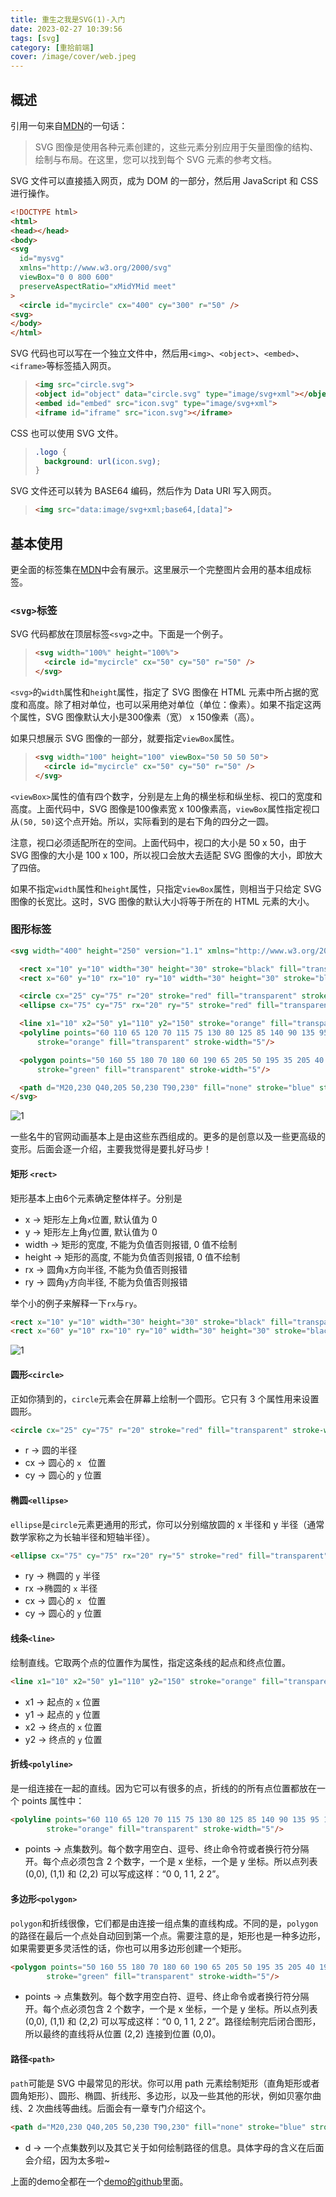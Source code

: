 ```yaml
---
title: 重生之我是SVG(1)-入门
date: 2023-02-27 10:39:56
tags: [svg]
category: [重拾前端]
cover: /image/cover/web.jpeg
---
```




## 概述

引用一句来自[MDN](https://developer.mozilla.org/zh-CN/docs/Web/SVG/Element)的一句话：

> SVG 图像是使用各种元素创建的，这些元素分别应用于矢量图像的结构、绘制与布局。在这里，您可以找到每个 SVG 元素的参考文档。



SVG 文件可以直接插入网页，成为 DOM 的一部分，然后用 JavaScript 和 CSS 进行操作。

```html
<!DOCTYPE html>
<html>
<head></head>
<body>
<svg
  id="mysvg"
  xmlns="http://www.w3.org/2000/svg"
  viewBox="0 0 800 600"
  preserveAspectRatio="xMidYMid meet"
>
  <circle id="mycircle" cx="400" cy="300" r="50" />
<svg>
</body>
</html>
```



SVG 代码也可以写在一个独立文件中，然后用`<img>`、`<object>`、`<embed>`、`<iframe>`等标签插入网页。

> ```html
> <img src="circle.svg">
> <object id="object" data="circle.svg" type="image/svg+xml"></object>
> <embed id="embed" src="icon.svg" type="image/svg+xml">
> <iframe id="iframe" src="icon.svg"></iframe>
> ```



CSS 也可以使用 SVG 文件。

> ```css
> .logo {
>   background: url(icon.svg);
> }
> ```



SVG 文件还可以转为 BASE64 编码，然后作为 Data URI 写入网页。

> ```html
> <img src="data:image/svg+xml;base64,[data]">
> ```



## 基本使用

更全面的标签集在[MDN](https://developer.mozilla.org/zh-CN/docs/Web/SVG/Element)中会有展示。这里展示一个完整图片会用的基本组成标签。

### `<svg>`标签

SVG 代码都放在顶层标签`<svg>`之中。下面是一个例子。

> ```html
> <svg width="100%" height="100%">
>   <circle id="mycircle" cx="50" cy="50" r="50" />
> </svg>
> ```



`<svg>`的`width`属性和`height`属性，指定了 SVG 图像在 HTML 元素中所占据的宽度和高度。除了相对单位，也可以采用绝对单位（单位：像素）。如果不指定这两个属性，SVG 图像默认大小是300像素（宽） x 150像素（高）。



如果只想展示 SVG 图像的一部分，就要指定`viewBox`属性。

> ```html
> <svg width="100" height="100" viewBox="50 50 50 50">
>   <circle id="mycircle" cx="50" cy="50" r="50" />
> </svg>
> ```

`<viewBox>`属性的值有四个数字，分别是左上角的横坐标和纵坐标、视口的宽度和高度。上面代码中，SVG 图像是100像素宽 x 100像素高，`viewBox`属性指定视口从`(50, 50)`这个点开始。所以，实际看到的是右下角的四分之一圆。

注意，视口必须适配所在的空间。上面代码中，视口的大小是 50 x 50，由于 SVG 图像的大小是 100 x 100，所以视口会放大去适配 SVG 图像的大小，即放大了四倍。

如果不指定`width`属性和`height`属性，只指定`viewBox`属性，则相当于只给定 SVG 图像的长宽比。这时，SVG 图像的默认大小将等于所在的 HTML 元素的大小。



### 图形标签

```html
<svg width="400" height="250" version="1.1" xmlns="http://www.w3.org/2000/svg">

  <rect x="10" y="10" width="30" height="30" stroke="black" fill="transparent" stroke-width="5"/>
  <rect x="60" y="10" rx="10" ry="10" width="30" height="30" stroke="black" fill="transparent" stroke-width="5"/>

  <circle cx="25" cy="75" r="20" stroke="red" fill="transparent" stroke-width="5"/>
  <ellipse cx="75" cy="75" rx="20" ry="5" stroke="red" fill="transparent" stroke-width="5"/>

  <line x1="10" x2="50" y1="110" y2="150" stroke="orange" fill="transparent" stroke-width="5"/>
  <polyline points="60 110 65 120 70 115 75 130 80 125 85 140 90 135 95 150 100 145"
      stroke="orange" fill="transparent" stroke-width="5"/>

  <polygon points="50 160 55 180 70 180 60 190 65 205 50 195 35 205 40 190 30 180 45 180"
      stroke="green" fill="transparent" stroke-width="5"/>

  <path d="M20,230 Q40,205 50,230 T90,230" fill="none" stroke="blue" stroke-width="5"/>
</svg>
```

![1](/image/svg1/basic.png)

一些名牛的官网动画基本上是由这些东西组成的。更多的是创意以及一些更高级的变形。后面会逐一介绍，主要我觉得是要扎好马步！

#### 矩形 `<rect>`

矩形基本上由6个元素确定整体样子。分别是

- x -> 矩形左上角`x`位置, 默认值为 0
- y -> 矩形左上角`y`位置, 默认值为 0
- width -> 矩形的宽度, 不能为负值否则报错, 0 值不绘制
- height -> 矩形的高度,  不能为负值否则报错, 0 值不绘制
- rx -> 圆角`x`方向半径, 不能为负值否则报错
- ry -> 圆角`y`方向半径, 不能为负值否则报错



举个小的例子来解释一下`rx`与`ry`。

```html
<rect x="10" y="10" width="30" height="30" stroke="black" fill="transparent" stroke-width="5"/>
<rect x="60" y="10" rx="10" ry="10" width="30" height="30" stroke="black" fill="transparent" stroke-width="5"/>
```



![1](/image/svg1/rxry.png)



#### 圆形`<circle>`

正如你猜到的，`circle`元素会在屏幕上绘制一个圆形。它只有 3 个属性用来设置圆形。

```html
<circle cx="25" cy="75" r="20" stroke="red" fill="transparent" stroke-width="5"/>
```

- r -> 圆的半径
- cx -> 圆心的 `x ` 位置
- cy -> 圆心的 `y` 位置



#### 椭圆`<ellipse>`

`ellipse`是`circle`元素更通用的形式，你可以分别缩放圆的 x 半径和 y 半径（通常数学家称之为长轴半径和短轴半径）。

```html
<ellipse cx="75" cy="75" rx="20" ry="5" stroke="red" fill="transparent" stroke-width="5"/>
```

- ry -> 椭圆的 `y` 半径
- rx ->椭圆的 `x` 半径
- cx -> 圆心的 `x ` 位置
- cy -> 圆心的 `y` 位置



#### 线条`<line>`

绘制直线。它取两个点的位置作为属性，指定这条线的起点和终点位置。

```html
<line x1="10" x2="50" y1="110" y2="150" stroke="orange" fill="transparent" stroke-width="5"/>
```

- x1 -> 起点的 `x` 位置
- y1 -> 起点的 `y` 位置
- x2 -> 终点的 `x` 位置
- y2 -> 终点的 `y` 位置



#### 折线`<polyline>`

是一组连接在一起的直线。因为它可以有很多的点，折线的的所有点位置都放在一个 points 属性中：

```html
<polyline points="60 110 65 120 70 115 75 130 80 125 85 140 90 135 95 150 100 145"
        stroke="orange" fill="transparent" stroke-width="5"/>
```

- points -> 点集数列。每个数字用空白、逗号、终止命令符或者换行符分隔开。每个点必须包含 2 个数字，一个是 x 坐标，一个是 y 坐标。所以点列表 (0,0), (1,1) 和 (2,2) 可以写成这样：“0 0, 1 1, 2 2”。



#### 多边形`<polygon>`

`polygon`和折线很像，它们都是由连接一组点集的直线构成。不同的是，`polygon`的路径在最后一个点处自动回到第一个点。需要注意的是，矩形也是一种多边形，如果需要更多灵活性的话，你也可以用多边形创建一个矩形。

```html
<polygon points="50 160 55 180 70 180 60 190 65 205 50 195 35 205 40 190 30 180 45 180"
        stroke="green" fill="transparent" stroke-width="5"/>
```

- points -> 点集数列。每个数字用空白符、逗号、终止命令或者换行符分隔开。每个点必须包含 2 个数字，一个是 x 坐标，一个是 y 坐标。所以点列表 (0,0), (1,1) 和 (2,2) 可以写成这样：“0 0, 1 1, 2 2”。路径绘制完后闭合图形，所以最终的直线将从位置 (2,2) 连接到位置 (0,0)。



#### 路径`<path>`

`path`可能是 SVG 中最常见的形状。你可以用 path 元素绘制矩形（直角矩形或者圆角矩形）、圆形、椭圆、折线形、多边形，以及一些其他的形状，例如贝塞尔曲线、2 次曲线等曲线。后面会有一章专门介绍这个。

```html
<path d="M20,230 Q40,205 50,230 T90,230" fill="none" stroke="blue" stroke-width="5"/>
```

- d -> 一个点集数列以及其它关于如何绘制路径的信息。具体字母的含义在后面会介绍，因为太多啦~

上面的demo全都在一个[demo的github](https://github.com/DerrickTel/study-demo)里面。
